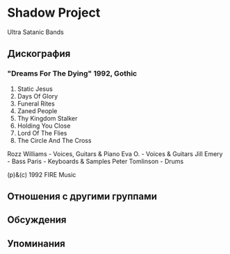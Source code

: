 # Shadow Project

Ultra Satanic Bands

## Дискография

### "Dreams For The Dying" 1992, Gothic

1. Static Jesus
2. Days Of Glory
3. Funeral Rites
4. Zaned People
5. Thy Kingdom Stalker
6. Holding You Close
7. Lord Of The Flies
8. The Circle And The Cross

 Rozz Williams - Voices, Guitars & Piano
 Eva O. - Voices & Guitars
 Jill Emery - Bass
 Paris - Keyboards & Samples
 Peter Tomlinson - Drums

(p)&(c) 1992 FIRE Music



## Отношения с другими группами


## Обсуждения


## Упоминания

